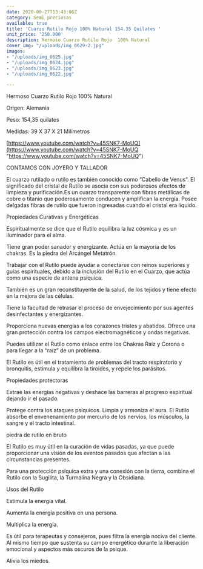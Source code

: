 ```yaml
---
date: 2020-09-27T13:43:06Z
category: Semi preciosas
available: true
title: 'Cuarzo Rutilo Rojo 100% Natural 154.35 Quilates '
unit_price: '250.000'
description: Hermoso Cuarzo Rutilo Rojo  100% Natural
cover_img: "/uploads/img_0629-2.jpg"
images:
- "/uploads/img_0625.jpg"
- "/uploads/img_0624.jpg"
- "/uploads/img_0623.jpg"
- "/uploads/img_0622.jpg"

---
```

Hermoso Cuarzo Rutilo Rojo 100% Natural

Origen: Alemania 

Peso: 154,35 quilates

Medidas: 39 X 37 X 21 Milímetros 

[https://www.youtube.com/watch?v=45SNK7-MoUQ](https://www.youtube.com/watch?v=45SNK7-MoUQ "https://www.youtube.com/watch?v=45SNK7-MoUQ")

CONTAMOS CON JOYERO Y TALLADOR

El cuarzo rutilado o rutilo es también conocido como “Cabello de Venus”. El significado del cristal de Rutilo se asocia con sus poderosos efectos de limpieza y purificación.Es un cuarzo transparente con fibras metálicas de cobre o titanio que poderosamente conducen y amplifican la energía. Posee delgadas fibras de rutilo que fueron ingresadas cuando el cristal era líquido.

Propiedades Curativas y Energéticas

Espiritualmente se dice que el Rutilo equilibra la luz cósmica y es un iluminador para el alma.

Tiene gran poder sanador y energizante. Actúa en la mayoría de los chakras. Es la piedra del Arcángel Metatrón.

Trabajar con el Rutilo puede ayudar a conectarse con reinos superiores y guías espirituales, debido a la inclusión del Rutilo en el Cuarzo, que actúa como una especie de antena psíquica.

También es un gran reconstituyente de la salud, de los tejidos y tiene efecto en la mejora de las células.

Tiene la facultad de retrasar el proceso de envejecimiento por sus agentes desinfectantes y energizantes.

Proporciona nuevas energías a los corazones tristes y abatidos. Ofrece una gran protección contra los campos electromagnéticos y ondas negativas.

Puedes utilizar el Rutilo como enlace entre los Chakras Raíz y Corona o para llegar a la “raíz” de un problema.

El Rutilo es útil en el tratamiento de problemas del tracto respiratorio y bronquitis, estimula y equilibra la tiroides, y repele los parásitos.

Propiedades protectoras

Extrae las energías negativas y deshace las barreras al progreso espiritual dejando ir el pasado.

Protege contra los ataques psíquicos. Limpia y armoniza el aura. El Rutilo absorbe el envenenamiento por mercurio de los nervios, los músculos, la sangre y el tracto intestinal.

piedra de rutilo en bruto

El Rutilo es muy útil en la curación de vidas pasadas, ya que puede proporcionar una visión de los eventos pasados ​​que afectan a las circunstancias presentes.

Para una protección psíquica extra y una conexión con la tierra, combina el Rutilo con la Sugilita, la Turmalina Negra y la Obsidiana.

Usos del Rutilo

Estimula la energía vital.

Aumenta la energía positiva en una persona.

Multiplica la energía.

Es útil para terapeutas y consejeros, pues filtra la energía nociva del cliente. Al mismo tiempo que sustenta su campo energético durante la liberación emocional y aspectos más oscuros de la psique.

Alivia los miedos.
